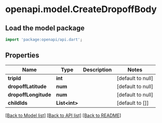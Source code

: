# openapi.model.CreateDropoffBody

## Load the model package
```dart
import 'package:openapi/api.dart';
```

## Properties
Name | Type | Description | Notes
------------ | ------------- | ------------- | -------------
**tripId** | **int** |  | [default to null]
**dropoffLatitude** | **num** |  | [default to null]
**dropoffLongitude** | **num** |  | [default to null]
**childIds** | **List&lt;int&gt;** |  | [default to []]

[[Back to Model list]](../README.md#documentation-for-models) [[Back to API list]](../README.md#documentation-for-api-endpoints) [[Back to README]](../README.md)


